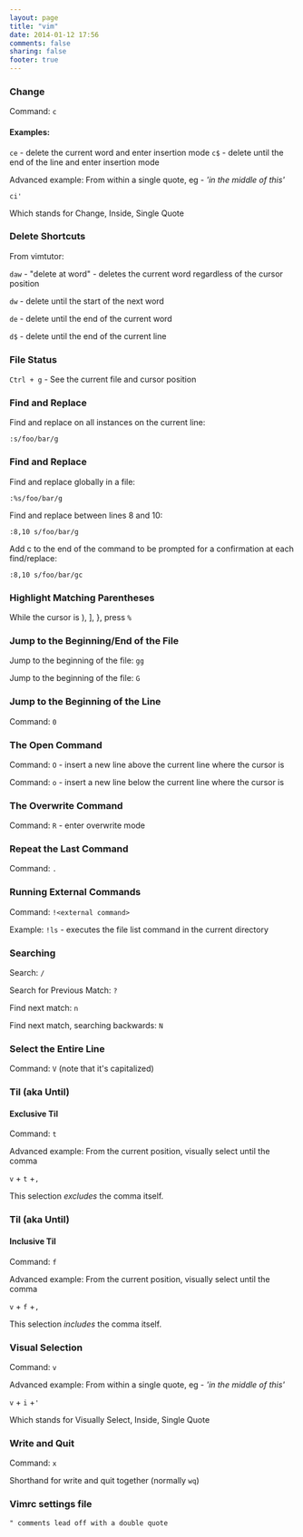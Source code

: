 ```yaml
---
layout: page
title: "vim"
date: 2014-01-12 17:56
comments: false
sharing: false
footer: true
---
```


### Change
Command: `c`

#### Examples:

`ce` - delete the current word and enter insertion mode
`c$` - delete until the end of the line and enter insertion mode

Advanced example: From within a single quote, eg - *'in the middle of this'*

`ci'`

Which stands for Change, Inside, Single Quote

### Delete Shortcuts
From vimtutor:

`daw` - "delete at word" - deletes the current word regardless of the cursor position

`dw` - delete until the start of the next word

`de` - delete until the end of the current word

`d$` - delete until the end of the current line

### File Status
`Ctrl + g` - See the current file and cursor position

### Find and Replace
Find and replace on all instances on the current line:
```
:s/foo/bar/g
```
### Find and Replace
Find and replace globally in a file:
```
:%s/foo/bar/g
```
Find and replace between lines 8 and 10:
```
:8,10 s/foo/bar/g
```
Add c to the end of the command to be prompted for a confirmation at each find/replace:
```
:8,10 s/foo/bar/gc
```

### Highlight Matching Parentheses
While the cursor is ), ], }, press `%`

### Jump to the Beginning/End of the File
Jump to the beginning of the file: `gg`

Jump to the beginning of the file: `G`

### Jump to the Beginning of the Line
Command: `0`

### The Open Command
Command: `O` - insert a new line above the current line where the cursor is

Command: `o` - insert a new line below the current line where the cursor is

### The Overwrite Command
Command: `R` - enter overwrite mode

### Repeat the Last Command
Command: `.`

### Running External Commands
Command: `!<external command>`

Example: `!ls` - executes the file list command in the current directory

### Searching
Search: `/`

Search for Previous Match: `?`

Find next match: `n`

Find next match, searching backwards: `N`

### Select the Entire Line
Command: `V` (note that it's capitalized)

### Til (aka Until)
#### Exclusive Til
Command: `t`

Advanced example: From the current position, visually select until the comma

`v` + `t` +`,`

This selection *excludes* the comma itself.

### Til (aka Until)
#### Inclusive Til
Command: `f`

Advanced example: From the current position, visually select until the comma

`v` + `f` +`,`

This selection *includes* the comma itself.


### Visual Selection
Command: `v`

Advanced example: From within a single quote, eg - *'in the middle of this'*

`v` + `i` +`'`

Which stands for Visually Select, Inside, Single Quote

### Write and Quit
Command: `x`

Shorthand for write and quit together (normally `wq`)

### Vimrc settings file
`" comments lead off with a double quote`
